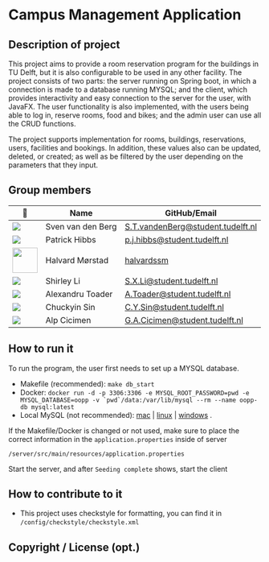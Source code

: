 # Campus Management Application

## Description of project
This project aims to provide a room reservation program for the buildings in TU Delft, but it is also configurable to be used in any other facility.
The project consists of two parts: the server running on Spring boot, in which a connection is made to a database running MYSQL;
and the client, which provides interactivity and easy connection to the server for the user, with JavaFX.
The user functionality is also implemented, with the users being able to log in, reserve rooms, food and bikes;
and the admin user can use all the CRUD functions.

The project supports implementation for rooms, buildings, reservations, users, facilities and bookings. In addition, these values also can be updated, deleted, or created; as well as be filtered by the user depending on the parameters that they input.

## Group members

| 📸 | Name | GitHub/Email |
|---|---|---|
| ![](https://secure.gravatar.com/avatar/684c9e21fe9ad90b8db4b5e367d4522b?s=800&d=identicon&name=OOPP&length=4&size=50&color=DDD&background=777&font-size=0.325) | Sven van den Berg | S.T.vandenBerg@student.tudelft.nl |
| ![](https://secure.gravatar.com/avatar/e4b013974481d3287b5f152a6c2318bc?s=800&d=identicon&name=OOPP&length=4&size=50&color=DDD&background=777&font-size=0.325) | Patrick Hibbs | p.j.hibbs@student.tudelft.nl |
| <img src="https://avatars1.githubusercontent.com/u/33620089" width="50" height="50" /> | Halvard Mørstad | [halvardssm](https://github.com/halvardssm/) |
| ![](https://secure.gravatar.com/avatar/b579391cd4f740bf04d01c34c0c0d369?s=800&d=identicon&name=OOPP&length=4&size=50&color=DDD&background=777&font-size=0.325) | Shirley Li | S.X.Li@student.tudelft.nl |
| ![](https://secure.gravatar.com/avatar/74b45fdb633e5e3e92a8e40c40c5069d?s=800&d=identicon&name=OOPP&length=4&size=50&color=DDD&background=777&font-size=0.325) | Alexandru Toader | A.Toader@student.tudelft.nl |
| ![](https://secure.gravatar.com/avatar/25bb90af11a76524a605818d10d44fb4?s=800&d=identicon&name=OOPP&length=4&size=50&color=DDD&background=777&font-size=0.325) | Chuckyin Sin | C.Y.Sin@student.tudelft.nl |
| ![](https://secure.gravatar.com/avatar/efe0359bd4b8804701c770e56ce7b97b?s=800&d=identicon&name=OOPP&length=4&size=50&color=DDD&background=777&font-size=0.325) | Alp Cicimen | G.A.Cicimen@student.tudelft.nl |

## How to run it
To run the program, the user first needs to set up a MYSQL database.
* Makefile (recommended): `make db_start`
* Docker: ```docker run -d -p 3306:3306 -e MYSQL_ROOT_PASSWORD=pwd -e MYSQL_DATABASE=oopp -v `pwd`/data:/var/lib/mysql --rm --name oopp-db mysql:latest```
* Local MySQL (not recommended): [mac](https://duckduckgo.com/?q=mysql+mac) | [linux](https://duckduckgo.com/?q=mysql+linux) | [windows](https://duckduckgo.com/?q=mysql+windows)  . 

If the Makefile/Docker is changed or not used, make sure to place the correct information in the `application.properties` inside of server

`/server/src/main/resources/application.properties`

Start the server, and after `Seeding complete` shows, start the client

## How to contribute to it
* This project uses checkstyle for formatting, you can find it in `/config/checkstyle/checkstyle.xml`

## Copyright / License (opt.)
